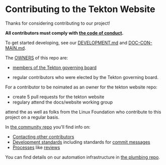 # Contributing to the Tekton Website

Thanks for considering contributing to our project!

**All contributors must comply with
[the code of conduct](./CODE-OF-CONDUCT.md).**

To get started developing, see our [DEVELOPMENT.md](./DEVELOPMENT.md) and [DOC-CON-MAIN.md](./content/en/doc-con-main.md).

The [OWNERS](OWNERS) of this repo are:
- [members of the Tekton governing board](https://github.com/tektoncd/community/blob/master/governance.md)

-  regular contributors who were elected by the Tekton governing board. 

For a contributor to be noimated as an owner for the tekton website repo:

- create 5 pull requests for the tekton website
- regulary attend the docs/website working group

attend the as well as folks from the Linux Foundation who contribute to this project on a regular basis. 

In [the community repo](https://github.com/tektoncd/community) you'll find info
on:

- [Contacting other contributors](https://github.com/tektoncd/community/blob/master/contact.md)
- [Development standards](https://github.com/tektoncd/community/blob/master/standards.md)
  including standards for 
  [commit messages](https://github.com/tektoncd/community/blob/master/standards.md#commit-messages)
- [Processes](https://github.com/tektoncd/community/blob/master/process.md) like
  [reviews](https://github.com/tektoncd/community/blob/master/process.md#reviews)

You can find details on our automation infrastructure in
[the plumbing repo](https://github.com/tektoncd/plumbing).
